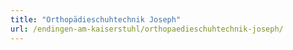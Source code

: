 ```yaml
---
title: "Orthopädieschuhtechnik Joseph"
url: /endingen-am-kaiserstuhl/orthopaedieschuhtechnik-joseph/
---
```

